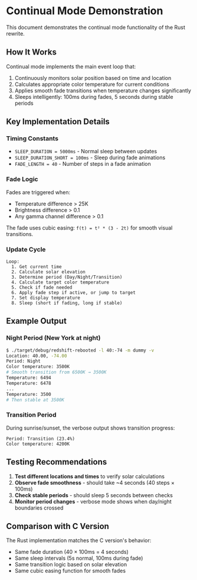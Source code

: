 # Continual Mode Demonstration

This document demonstrates the continual mode functionality of the Rust rewrite.

## How It Works

Continual mode implements the main event loop that:
1. Continuously monitors solar position based on time and location
2. Calculates appropriate color temperature for current conditions
3. Applies smooth fade transitions when temperature changes significantly
4. Sleeps intelligently: 100ms during fades, 5 seconds during stable periods

## Key Implementation Details

### Timing Constants
- `SLEEP_DURATION = 5000ms` - Normal sleep between updates
- `SLEEP_DURATION_SHORT = 100ms` - Sleep during fade animations
- `FADE_LENGTH = 40` - Number of steps in a fade animation

### Fade Logic
Fades are triggered when:
- Temperature difference > 25K
- Brightness difference > 0.1
- Any gamma channel difference > 0.1

The fade uses cubic easing: `f(t) = t² * (3 - 2t)` for smooth visual transitions.

### Update Cycle
```
Loop:
  1. Get current time
  2. Calculate solar elevation
  3. Determine period (Day/Night/Transition)
  4. Calculate target color temperature
  5. Check if fade needed
  6. Apply fade step if active, or jump to target
  7. Set display temperature
  8. Sleep (short if fading, long if stable)
```

## Example Output

### Night Period (New York at night)
```bash
$ ./target/debug/redshift-rebooted -l 40:-74 -m dummy -v
Location: 40.00, -74.00
Period: Night
Color temperature: 3500K
# Smooth transition from 6500K → 3500K
Temperature: 6494
Temperature: 6478
...
Temperature: 3500
# Then stable at 3500K
```

### Transition Period
During sunrise/sunset, the verbose output shows transition progress:
```
Period: Transition (23.4%)
Color temperature: 4200K
```

## Testing Recommendations

1. **Test different locations and times** to verify solar calculations
2. **Observe fade smoothness** - should take ~4 seconds (40 steps × 100ms)
3. **Check stable periods** - should sleep 5 seconds between checks
4. **Monitor period changes** - verbose mode shows when day/night boundaries crossed

## Comparison with C Version

The Rust implementation matches the C version's behavior:
- Same fade duration (40 × 100ms = 4 seconds)
- Same sleep intervals (5s normal, 100ms during fade)
- Same transition logic based on solar elevation
- Same cubic easing function for smooth fades
